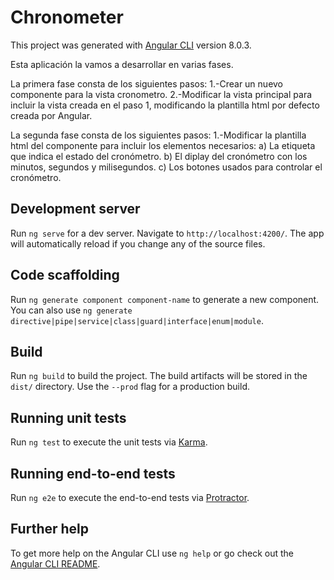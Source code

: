 # Chronometer

This project was generated with [Angular CLI](https://github.com/angular/angular-cli) version 8.0.3.

Esta aplicación la vamos a desarrollar en varias fases. 

La primera fase consta de los siguientes pasos:
    1.-Crear un nuevo componente para la vista cronometro.
    2.-Modificar la vista principal para incluir la vista creada en el paso 1, modificando la plantilla html por defecto creada por Angular.

La segunda fase consta de los siguientes pasos:
    1.-Modificar la plantilla html del componente para incluir los elementos necesarios:
        a) La etiqueta que indica el estado del cronómetro.
        b) El diplay del cronómetro con los minutos, segundos y milisegundos.
        c) Los botones usados para controlar el cronómetro.


## Development server

Run `ng serve` for a dev server. Navigate to `http://localhost:4200/`. The app will automatically reload if you change any of the source files.

## Code scaffolding

Run `ng generate component component-name` to generate a new component. You can also use `ng generate directive|pipe|service|class|guard|interface|enum|module`.

## Build

Run `ng build` to build the project. The build artifacts will be stored in the `dist/` directory. Use the `--prod` flag for a production build.

## Running unit tests

Run `ng test` to execute the unit tests via [Karma](https://karma-runner.github.io).

## Running end-to-end tests

Run `ng e2e` to execute the end-to-end tests via [Protractor](http://www.protractortest.org/).

## Further help

To get more help on the Angular CLI use `ng help` or go check out the [Angular CLI README](https://github.com/angular/angular-cli/blob/master/README.md).
